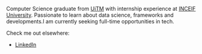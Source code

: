 Computer Science graduate from [UiTM](https://ms.wikipedia.org/wiki/Universiti_Teknologi_MARA) with internship experience at [INCEIF University](https://en.wikipedia.org/wiki/International_Centre_for_Education_in_Islamic_Finance). Passionate to learn about data science, frameworks and developments.I am currently seeking full-time opportunities in tech.

Check me out elsewhere:
- [LinkedIn](https://www.linkedin.com/in/farahalysaazizan/)

